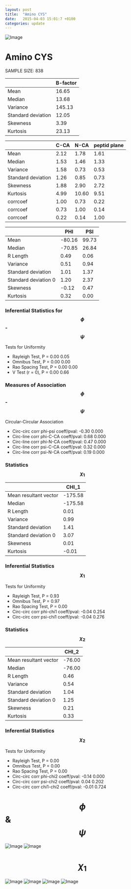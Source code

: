 ```yaml
---
layout: post
title:  "Amino CYS"
date:   2015-04-03 15:01:7 +0100
categories: update
---
```

<script src="https://cdnjs.cloudflare.com/ajax/libs/mathjax/2.7.0/MathJax.js?config=TeX-AMS-MML_HTMLorMML" type="text/javascript"></script>

![Image](../../../../images/aadensity.png)

# Amino CYS


 SAMPLE SIZE: 838
 
 
 
|     | B-factor |
| --- | --- |
| Mean | 16.65 |
| Median | 13.68 |
| Variance | 145.13 |
| Standard deviation | 12.05 |
| Skewness | 3.39 |
| Kurtosis | 23.13 |
 
 
 

|     | C-CA | N-CA | peptid plane |
| --- | --- | --- | --- |
| Mean | 2.12 | 1.78 | 1.61 |
| Median | 1.53 | 1.46 | 1.33 |
| Variance | 1.58 | 0.73 | 0.53 |
| Standard deviation | 1.26 | 0.85 | 0.73 |
| Skewness | 1.88 | 2.90 | 2.72 |
| Kurtosis | 4.99 | 10.60 | 9.51 |
| corrcoef | 1.00 | 0.73 | 0.22 |
| corrcoef | 0.73 | 1.00 | 0.14 |
| corrcoef | 0.22 | 0.14 | 1.00 |
 
 
 

|     | PHI | PSI |
| --- | --- | --- |
| Mean | -80.16 | 99.73 |
| Median | -70.85 | 26.84 |
| R Length | 0.49 | 0.06 |
| Variance | 0.51 | 0.94 |
| Standard deviation | 1.01 | 1.37 |
| Standard deviation 0 | 1.20 | 2.37 |
| Skewness | -0.12 | 0.47 |
| Kurtosis | 0.32 | 0.00 |

### Inferential Statistics for $$\phi$$-$$\psi$$ 

Tests for Uniformity

- Rayleigh Test, P = 0.00 0.05
- Omnibus Test,  P = 0.00 0.00
- Rao Spacing Test,  P = 0.00 0.00
- V Test (r = 0),  P = 0.00 0.66
### Measures of Association $$\phi$$-$$\psi$$

Circular-Circular Association
- Circ-circ corr phi-psi coeff/pval:	-0.30	 0.000
- Circ-line corr phi-C-CA coeff/pval:	0.68	 0.000
- Circ-line corr phi-N-CA coeff/pval:	0.47	 0.000
- Circ-line corr psi-C-CA coeff/pval:	0.32	 0.000
- Circ-line corr psi-N-CA coeff/pval:	0.19	 0.000
### Statistics $$\chi_1$$

|     | CHI_1 |
| --- | --- |
| Mean resultant vector | -175.58 |
| Median | -175.58 | 
| R Length | 0.01 | 
| Variance | 0.99 | 
| Standard deviation | 1.41 |
| Standard deviation 0| 3.07 |
| Skewness | 0.01 |
| Kurtosis | -0.01 |

 

### Inferential Statistics $$\chi_1$$
Tests for Uniformity

- Rayleigh Test, 	 P = 0.93
- Omnibus Test, 	 P = 0.97
- Rao Spacing Test, 	 P = 0.00
- Circ-circ corr phi-chi1 coeff/pval:	-0.04	 0.254
- Circ-circ corr psi-chi1 coeff/pval:	-0.04	 0.276

 

### Statistics $$\chi_2$$

|     | CHI_2 |
| --- | --- |
| Mean resultant vector | -76.00 |
| Median | -76.00 |
| R Length | 0.46 |
| Variance | 0.54 |
| Standard deviation | 1.04 |
| Standard deviation 0 | 1.25 |
| Skewness | 0.21 |
| Kurtosis | 0.33 |


### Inferential Statistics $$\chi_2$$ 

Tests for Uniformity

- Rayleigh Test, 	 P = 0.00
- Omnibus Test, 	 P = 0.00
- Rao Spacing Test, 	 P = 0.00
- Circ-circ corr phi-chi2 coeff/pval:	-0.14	 0.000
- Circ-circ corr psi-chi2 coeff/pval:	0.04	 0.202
- Circ-circ corr chi1-chi2 coeff/pval:	-0.01	 0.724



# $$\phi$$ & $$\psi$$
![Image](../../../../images/CYS_Rama_phipsi.jpg)
![Image](../../../../images/CYS_Rama_phipsiGrad.jpg)


# $$\chi_1$$
![Image](../../../../images/CYS_Rama_phichi1.jpg)
![Image](../../../../images/CYS_Rama_Grad_psichi1.jpg)
![Image](../../../../images/CYS_Rama_psichi1.jpg)
![Image](../../../../images/CYS_Rama_Grad_phichi1.jpg)
